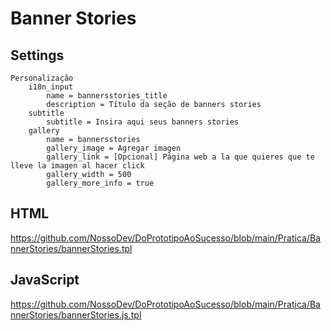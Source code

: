 # Banner Stories

## Settings

```
Personalização
    i18n_input
		name = bannersstories_title
		description = Título da seção de banners stories
	subtitle
		subtitle = Insira aqui seus banners stories
	gallery
		name = bannersstories
		gallery_image = Agregar imagen
		gallery_link = [Opcional] Página web a la que quieres que te lleve la imagen al hacer click
		gallery_width = 500
		gallery_more_info = true
```

## HTML
https://github.com/NossoDev/DoPrototipoAoSucesso/blob/main/Pratica/BannerStories/bannerStories.tpl

## JavaScript
https://github.com/NossoDev/DoPrototipoAoSucesso/blob/main/Pratica/BannerStories/bannerStories.js.tpl